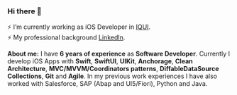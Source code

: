 ### Hi there 👋

⚡ I’m currently working as iOS Developer in [IQUI](https://iquii.com).<br>
⚡ My professional background [LinkedIn](https://www.linkedin.com/in/berardinelli-luca/).

**About me:**
I have **6 years of experience** as **Software Developer**.
Currently I develop iOS Apps with **Swift**, **SwiftUI**, **UIKit**, **Anchorage**, **Clean Architecture**, **MVC/MVVM/Coordinators patterns**, **DiffableDataSource Collections**, **Git** and **Agile**. In my previous work experiences I have also worked with Salesforce, SAP (Abap and UI5/Fiori), Python and Java.
